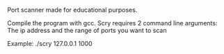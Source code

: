 Port scanner made for educational purposes.

Compile the program with gcc. 
Scry requires 2 command line arguments: The ip address and the range of ports you want to scan

Example:
./scry 127.0.0.1 1000

